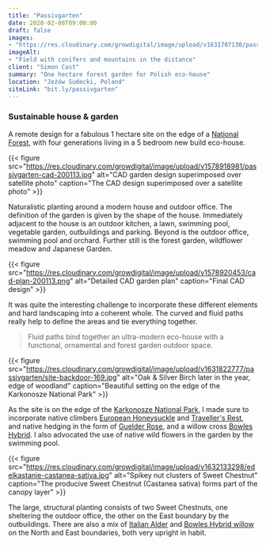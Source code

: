 ```yaml
---
title: "Passivgarten"
date: 2020-02-08T09:00:00
draft: false
images: 
- "https://res.cloudinary.com/growdigital/image/upload/v1631707130/passivgarten/210905-passivgarten-site.jpg"
imageAlt: 
- "Field with conifers and mountains in the distance"
client: "Simon Cast"
summary: "One hectare forest garden for Polish eco-house"
location: "Jeżów Sudecki, Poland"
siteLink: "bit.ly/passivgarten"
---
```


### Sustainable house & garden

A remote design for a fabulous 1 hectare site on the edge of a [National Forest](https://en.wikipedia.org/wiki/Karkonosze_National_Park), with four generations living in a 5 bedroom new build eco-house.

{{< figure src="https://res.cloudinary.com/growdigital/image/upload/v1578918981/passivgarten-cad-200113.jpg" alt="CAD garden design superimposed over satellite photo" caption="The CAD design superimposed over a satellite photo" >}}

Naturalistic planting around a modern house and outdoor office. The definition of the garden is given by the shape of the house. Immediately adjacent to the house is an outdoor kitchen, a lawn, swimming pool, vegetable garden, outbuildings and parking. Beyond is the outdoor office, swimming pool and orchard. Further still is the forest garden, wildflower meadow and Japanese Garden.

{{< figure src="https://res.cloudinary.com/growdigital/image/upload/v1578920453/cad-plan-200113.png" alt="Detailed CAD garden plan" caption="Final CAD design" >}}

It was quite the interesting challenge to incorporate these different elements and hard landscaping into a coherent whole. The curved and fluid paths really help to define the areas and tie everything together.

>Fluid paths bind together an ultra-modern eco-house with a functional, ornamental and forest garden outdoor space.
          
{{< figure src="https://res.cloudinary.com/growdigital/image/upload/v1631822777/passivgarten/site-backdoor-169.jpg" alt="Oak & Silver Birch later in the year, edge of woodland" caption="Beautiful setting on the edge of the Karkonosze National Park" >}}

As the site is on the edge of the [Karkonosze National Park](https://en.wikipedia.org/wiki/Karkonosze_National_Park), I made sure to incorporate native climbers [European Honeysuckle](https://pfaf.org/user/Plant.aspx?LatinName=Lonicera+periclymenum) and [Traveller's Rest](https://pfaf.org/user/Plant.aspx?LatinName=Clematis+vitalba), and native hedging in the form of [Guelder Rose](https://pfaf.org/user/Plant.aspx?LatinName=Viburnum+opulus), and a willow cross [Bowles Hybrid](https://pfaf.org/user/Plant.aspx?LatinName=Salix+%27Bowles+hybrid%27). I also advocated the use of native wild flowers in the garden by the swimming pool.

{{< figure src="https://res.cloudinary.com/growdigital/image/upload/v1632133298/edelkastanie-castanea-sativa.jpg" alt="Spikey nut clusters of Sweet Chestnut" caption="The producive Sweet Chestnut (Castanea sativa) forms part of the canopy layer" >}}

The large, structural planting consists of two Sweet Chestnuts, one sheltering the outdoor office, the other on the East boundary by the outbuildings. There are also a mix of [Italian Alder](https://pfaf.org/user/Plant.aspx?LatinName=Alnus+cordata) and [Bowles Hybrid willow](https://pfaf.org/user/Plant.aspx?LatinName=Salix+%27Bowles+hybrid%27) on the North and East boundaries, both very upright in habit.

